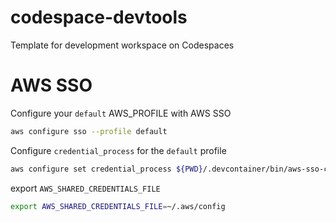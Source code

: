 # codespace-devtools

Template for development workspace on Codespaces

# AWS SSO 

Configure your `default` AWS_PROFILE with AWS SSO
```sh
aws configure sso --profile default 
```

Configure `credential_process` for the `default` profile

```sh
aws configure set credential_process ${PWD}/.devcontainer/bin/aws-sso-credential-process
```

export `AWS_SHARED_CREDENTIALS_FILE` 

```sh
export AWS_SHARED_CREDENTIALS_FILE=~/.aws/config
```